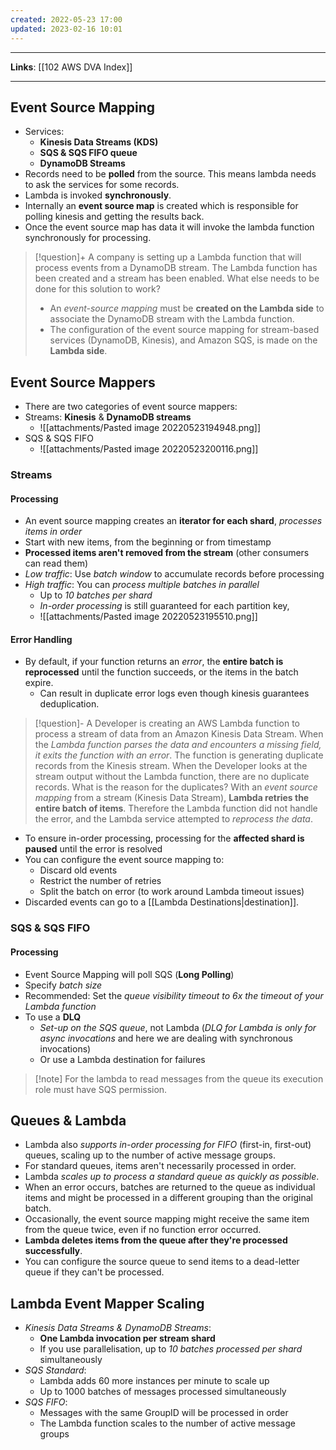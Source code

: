 ```yaml
---
created: 2022-05-23 17:00
updated: 2023-02-16 10:01
---
```

---
**Links**: [[102 AWS DVA Index]]

---
## Event Source Mapping
- Services:
	- **Kinesis Data Streams (KDS)**
	- **SQS & SQS FIFO queue**
	- **DynamoDB Streams**
- Records need to be **polled** from the source. This means lambda needs to ask the services for some records.
- Lambda is invoked **synchronously**.
- Internally an **event source map** is created which is responsible for polling kinesis and getting the results back.
- Once the event source map has data it will invoke the lambda function synchronously for processing.

> [!question]+ A company is setting up a Lambda function that will process events from a DynamoDB stream. The Lambda function has been created and a stream has been enabled. What else needs to be done for this solution to work?
> - An *event-source mapping* must be **created on the Lambda side** to associate the DynamoDB stream with the Lambda function.
> - The configuration of the event source mapping for stream-based services (DynamoDB, Kinesis), and Amazon SQS, is made on the **Lambda side**.

## Event Source Mappers
- There are two categories of event source mappers:
- Streams:  **Kinesis** & **DynamoDB streams**
	- ![[attachments/Pasted image 20220523194948.png]]
- SQS & SQS FIFO
	- ![[attachments/Pasted image 20220523200116.png]]

### Streams
#### Processing 
- An event source mapping creates an **iterator for each shard**, *processes items in order*
- Start with new items, from the beginning or from timestamp
- **Processed items aren't removed from the stream** (other consumers can read them)
- *Low traffic*: Use *batch window* to accumulate records before processing
- *High traffic*: You can *process multiple batches in parallel*
	- Up to *10 batches per shard*
	- *In-order processing* is still guaranteed for each partition key,
	- ![[attachments/Pasted image 20220523195510.png]]

#### Error Handling
- By default, if your function returns an *error*, the **entire batch is reprocessed** until the function succeeds, or the items in the batch expire.
	- Can result in duplicate error logs even though kinesis guarantees deduplication.

> [!question]- A Developer is creating an AWS Lambda function to process a stream of data from an Amazon Kinesis Data Stream. When the *Lambda function parses the data and encounters a missing field, it exits the function with an error*. The function is generating duplicate records from the Kinesis stream. When the Developer looks at the stream output without the Lambda function, there are no duplicate records. What is the reason for the duplicates?
> With an *event source mapping* from a stream (Kinesis Data Stream), **Lambda retries the entire batch of items**. Therefore the Lambda function did not handle the error, and the Lambda service attempted to *reprocess the data*.

- To ensure in-order processing, processing for the **affected shard is paused** until the error is resolved
- You can configure the event source mapping to:
	- Discard old events
	- Restrict the number of retries
	- Split the batch on error (to work around Lambda timeout issues)
- Discarded events can go to a [[Lambda Destinations|destination]].

### SQS & SQS FIFO
#### Processing
- Event Source Mapping will poll SQS (**Long Polling**) 
- Specify *batch size*
- Recommended: Set the *queue visibility timeout to 6x the timeout of your Lambda function*
- To use a **DLQ**
	- *Set-up on the SQS queue*, not Lambda (*DLQ for Lambda is only for async invocations* and here we are dealing with synchronous invocations)
	- Or use a Lambda destination for failures

> [!note] For the lambda to read messages from the queue its execution role must have SQS permission.

## Queues & Lambda
- Lambda also *supports in-order processing for FIFO* (first-in, first-out) queues, scaling up to the number of active message groups.
- For standard queues, items aren't necessarily processed in order.
- Lambda *scales up to process a standard queue as quickly as possible*.
- When an error occurs, batches are returned to the queue as individual items and might be processed in a different grouping than the original batch.
- Occasionally, the event source mapping might receive the same item from the queue twice, even if no function error occurred.
- **Lambda deletes items from the queue after they're processed successfully**.
- You can configure the source queue to send items to a dead-letter queue if they can't be processed.

## Lambda Event Mapper Scaling
- *Kinesis Data Streams & DynamoDB Streams*:
	- **One Lambda invocation per stream shard**
	- If you use parallelisation, up to *10 batches processed per shard* simultaneously
- *SQS Standard*:
	- Lambda adds 60 more instances per minute to scale up
	- Up to 1000 batches of messages processed simultaneously
- *SQS FIFO*:
	- Messages with the same GroupID will be processed in order
	- The Lambda function scales to the number of active message groups
